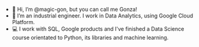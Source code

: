 - 👋 Hi, I’m @magic-gon, but you can call me Gonza!
- 👀 I’m an industrial engineer. I work in Data Analytics, using Google Cloud Platform.
- 💻 I work with SQL, Google products and I've finished a Data Science course orientated to Python, its libraries and machine learning.

<!---
magic-gon/magic-gon is a ✨ special ✨ repository because its `README.md` (this file) appears on your GitHub profile.
You can click the Preview link to take a look at your changes.
--->
